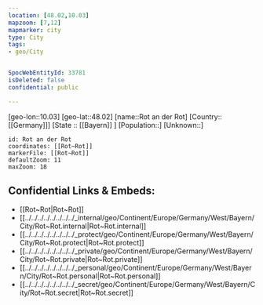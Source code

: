 ```yaml
---
location: [48.02,10.03]
mapzoom: [7,12] 
mapmarker: city 
type: City
tags:
- geo/City


SpocWebEntityId: 33781
isDeleted: false
confidential: public

---
```

[geo-lon::10.03]
[geo-lat::48.02]
[name::Rot an der Rot]
[Country::[[Germany]]]
[State :: [[Bayern]] ]
[Population::]
[Unknown::]


```leaflet
id: Rot an der Rot
coordinates: [[Rot~Rot]]
markerFile: [[Rot~Rot]]
defaultZoom: 11 
maxZoom: 18
```


## Confidential Links & Embeds: 
- [[Rot~Rot|Rot~Rot]] 
- [[../../../../../../../../_internal/geo/Continent/Europe/Germany/West/Bayern/City/Rot~Rot.internal|Rot~Rot.internal]] 
- [[../../../../../../../../_protect/geo/Continent/Europe/Germany/West/Bayern/City/Rot~Rot.protect|Rot~Rot.protect]] 
- [[../../../../../../../../_private/geo/Continent/Europe/Germany/West/Bayern/City/Rot~Rot.private|Rot~Rot.private]] 
- [[../../../../../../../../_personal/geo/Continent/Europe/Germany/West/Bayern/City/Rot~Rot.personal|Rot~Rot.personal]] 
- [[../../../../../../../../_secret/geo/Continent/Europe/Germany/West/Bayern/City/Rot~Rot.secret|Rot~Rot.secret]] 

